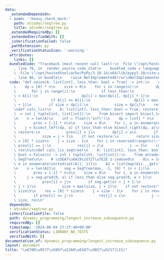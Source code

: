 ```yaml
---
data:
  _extendedDependsOn:
  - icon: ':heavy_check_mark:'
    path: atcoder/segtree.py
    title: atcoder/segtree.py
  _extendedRequiredBy: []
  _extendedVerifiedWith: []
  _isVerificationFailed: false
  _pathExtension: py
  _verificationStatusIcon: ':warning:'
  attributes:
    links: []
  bundledCode: "Traceback (most recent call last):\n  File \"/opt/hostedtoolcache/PyPy/3.10.14/x64/lib/pypy3.10/site-packages/onlinejudge_verify/documentation/build.py\"\
    , line 76, in _render_source_code_stat\n    bundled_code = language.bundle(\n\
    \  File \"/opt/hostedtoolcache/PyPy/3.10.14/x64/lib/pypy3.10/site-packages/onlinejudge_verify/languages/python.py\"\
    , line 96, in bundle\n    raise NotImplementedError\nNotImplementedError\n"
  code: "def naive(A: list[int], less_than: bool = True) -> int:\n    n = len(A)\n\
    \    dp = [0] * n\n    size = 0\n    for i in range(n):\n        dp[i] = 1\n \
    \       for j in range(i):\n            if less_than:\n                if A[j]\
    \ < A[i]:\n                    dp[i] = max(dp[i], dp[j] + 1)\n            else:\n\
    \                if A[j] <= A[i]:\n                    dp[i] = max(dp[i], dp[j]\
    \ + 1)\n        if size < dp[i]:\n            size = dp[i]\n    return size\n\n\
    \ndef calc_lis(\n    A: list[int], less_than: bool = True, restore: bool = False\n\
    ) -> int | tuple[int, list[int]]:\n    from bisect import bisect_left, bisect_right\n\
    \n    n = len(A)\n    inf = float(\"inf\")\n    dp = [inf] * n\n    if restore:\n\
    \        prev = [-1] * n\n\n    size = 0\n    for i, a in enumerate(A):\n    \
    \    j = bisect_left(dp, a) if less_than else bisect_right(dp, a)\n        if\
    \ restore:\n            prev[i] = j\n        dp[j] = a\n        if j + 1 > size:\n\
    \            size = j + 1\n    if not restore:\n        return size\n\n    res\
    \ = [0] * size\n    j = size - 1\n    for i in reversed(range(n)):\n        if\
    \ prev[i] == j:\n            res[j] = i\n            j -= 1\n    return size,\
    \ res\n\n\ndef calc_lis_segtree(\n    A: list[int], less_than: bool = True, restore:\
    \ bool = False\n) -> int | tuple[int, list[int]]:\n    from atcoder.segtree import\
    \ SegTree\n\n    # \u5EA7\u6A19\u5727\u7E2E 1-indexed\n    dic = {e: i for i,\
    \ e in enumerate(sorted(set(A)), 1)}\n    A2 = list(map(dic.__getitem__, A))\n\
    \n    n = len(A2)\n    seg = SegTree(max, -1, [0] * (n + 1))\n    if restore:\n\
    \        prev = [-1] * n\n\n    size = 0\n    for i, a in enumerate(A2):\n   \
    \     j = seg.prod(0, a) if less_than else seg.prod(0, a + 1)\n        if restore:\n\
    \            prev[i] = j\n        if seg.get(a) < j + 1:\n            seg.set(a,\
    \ j + 1)\n            size = max(size, j + 1)\n    if not restore:\n        return\
    \ size\n\n    res = [0] * size\n    j = size - 1\n    for i in reversed(range(n)):\n\
    \        if prev[i] == j:\n            res[j] = i\n            j -= 1\n    return\
    \ size, res\n"
  dependsOn:
  - atcoder/segtree.py
  isVerificationFile: false
  path: dynamic_programming/longest_increase_subsequence.py
  requiredBy: []
  timestamp: '2024-06-04 17:27:40+09:00'
  verificationStatus: LIBRARY_NO_TESTS
  verifiedWith: []
documentation_of: dynamic_programming/longest_increase_subsequence.py
layout: document
title: "\u6700\u9577\u5897\u52A0\u6587\u5B57\u5217(LIS)"
---
```

